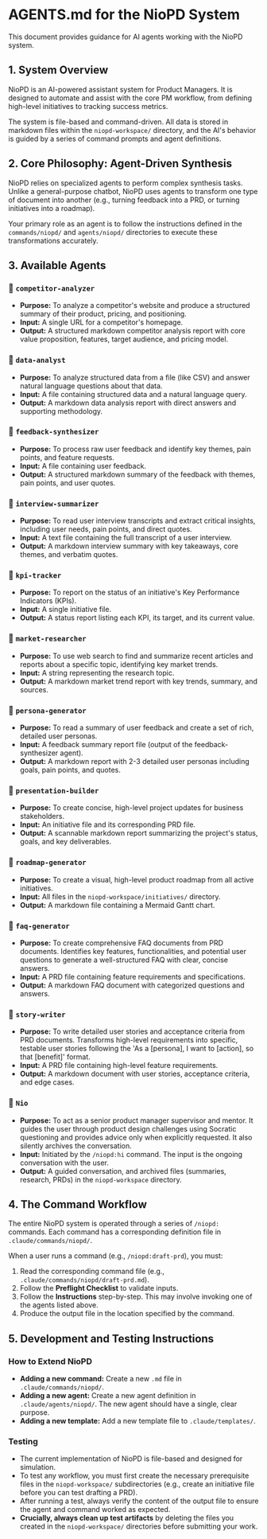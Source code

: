 # AGENTS.md for the NioPD System

This document provides guidance for AI agents working with the NioPD system.

## 1. System Overview

NioPD is an AI-powered assistant system for Product Managers. It is designed to automate and assist with the core PM workflow, from defining high-level initiatives to tracking success metrics.

The system is file-based and command-driven. All data is stored in markdown files within the `niopd-workspace/` directory, and the AI's behavior is guided by a series of command prompts and agent definitions.

## 2. Core Philosophy: Agent-Driven Synthesis

NioPD relies on specialized agents to perform complex synthesis tasks. Unlike a general-purpose chatbot, NioPD uses agents to transform one type of document into another (e.g., turning feedback into a PRD, or turning initiatives into a roadmap).

Your primary role as an agent is to follow the instructions defined in the `commands/niopd/` and `agents/niopd/` directories to execute these transformations accurately.

## 3. Available Agents

### 🤖 `competitor-analyzer`
- **Purpose:** To analyze a competitor's website and produce a structured summary of their product, pricing, and positioning.
- **Input:** A single URL for a competitor's homepage.
- **Output:** A structured markdown competitor analysis report with core value proposition, features, target audience, and pricing model.

### 🤖 `data-analyst`
- **Purpose:** To analyze structured data from a file (like CSV) and answer natural language questions about that data.
- **Input:** A file containing structured data and a natural language query.
- **Output:** A markdown data analysis report with direct answers and supporting methodology.

### 🤖 `feedback-synthesizer`
- **Purpose:** To process raw user feedback and identify key themes, pain points, and feature requests.
- **Input:** A file containing user feedback.
- **Output:** A structured markdown summary of the feedback with themes, pain points, and user quotes.

### 🤖 `interview-summarizer`
- **Purpose:** To read user interview transcripts and extract critical insights, including user needs, pain points, and direct quotes.
- **Input:** A text file containing the full transcript of a user interview.
- **Output:** A markdown interview summary with key takeaways, core themes, and verbatim quotes.

### 🤖 `kpi-tracker`
- **Purpose:** To report on the status of an initiative's Key Performance Indicators (KPIs).
- **Input:** A single initiative file.
- **Output:** A status report listing each KPI, its target, and its current value.

### 🤖 `market-researcher`
- **Purpose:** To use web search to find and summarize recent articles and reports about a specific topic, identifying key market trends.
- **Input:** A string representing the research topic.
- **Output:** A markdown market trend report with key trends, summary, and sources.

### 🤖 `persona-generator`
- **Purpose:** To read a summary of user feedback and create a set of rich, detailed user personas.
- **Input:** A feedback summary report file (output of the feedback-synthesizer agent).
- **Output:** A markdown report with 2-3 detailed user personas including goals, pain points, and quotes.

### 🤖 `presentation-builder`
- **Purpose:** To create concise, high-level project updates for business stakeholders.
- **Input:** An initiative file and its corresponding PRD file.
- **Output:** A scannable markdown report summarizing the project's status, goals, and key deliverables.

### 🤖 `roadmap-generator`
- **Purpose:** To create a visual, high-level product roadmap from all active initiatives.
- **Input:** All files in the `niopd-workspace/initiatives/` directory.
- **Output:** A markdown file containing a Mermaid Gantt chart.

### 🤖 `faq-generator`
- **Purpose:** To create comprehensive FAQ documents from PRD documents. Identifies key features, functionalities, and potential user questions to generate a well-structured FAQ with clear, concise answers.
- **Input:** A PRD file containing feature requirements and specifications.
- **Output:** A markdown FAQ document with categorized questions and answers.

### 🤖 `story-writer`
- **Purpose:** To write detailed user stories and acceptance criteria from PRD documents. Transforms high-level requirements into specific, testable user stories following the 'As a [persona], I want to [action], so that [benefit]' format.
- **Input:** A PRD file containing high-level feature requirements.
- **Output:** A markdown document with user stories, acceptance criteria, and edge cases.

### 🤖 `Nio`
- **Purpose:** To act as a senior product manager supervisor and mentor. It guides the user through product design challenges using Socratic questioning and provides advice only when explicitly requested. It also silently archives the conversation.
- **Input:** Initiated by the `/niopd:hi` command. The input is the ongoing conversation with the user.
- **Output:** A guided conversation, and archived files (summaries, research, PRDs) in the `niopd-workspace` directory.

## 4. The Command Workflow

The entire NioPD system is operated through a series of `/niopd:` commands. Each command has a corresponding definition file in `.claude/commands/niopd/`.

When a user runs a command (e.g., `/niopd:draft-prd`), you must:
1.  Read the corresponding command file (e.g., `.claude/commands/niopd/draft-prd.md`).
2.  Follow the **Preflight Checklist** to validate inputs.
3.  Follow the **Instructions** step-by-step. This may involve invoking one of the agents listed above.
4.  Produce the output file in the location specified by the command.

## 5. Development and Testing Instructions

### How to Extend NioPD
- **Adding a new command:** Create a new `.md` file in `.claude/commands/niopd/`.
- **Adding a new agent:** Create a new agent definition in `.claude/agents/niopd/`. The new agent should have a single, clear purpose.
- **Adding a new template:** Add a new template file to `.claude/templates/`.

### Testing
- The current implementation of NioPD is file-based and designed for simulation.
- To test any workflow, you must first create the necessary prerequisite files in the `niopd-workspace/` subdirectories (e.g., create an initiative file before you can test drafting a PRD).
- After running a test, always verify the content of the output file to ensure the agent and command worked as expected.
- **Crucially, always clean up test artifacts** by deleting the files you created in the `niopd-workspace/` directories before submitting your work.